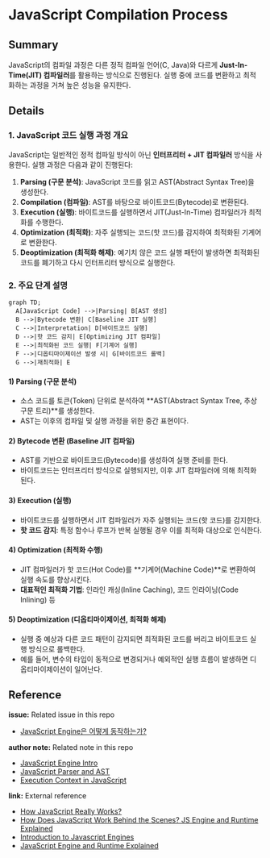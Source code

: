 # JavaScript Compilation Process

## Summary
JavaScript의 컴파일 과정은 다른 정적 컴파일 언어(C, Java)와 다르게 **Just-In-Time(JIT) 컴파일러**를 활용하는 방식으로 진행된다. 실행 중에 코드를 변환하고 최적화하는 과정을 거쳐 높은 성능을 유지한다.

## Details

### 1. JavaScript 코드 실행 과정 개요
JavaScript는 일반적인 정적 컴파일 방식이 아닌 **인터프리터 + JIT 컴파일러** 방식을 사용한다. 실행 과정은 다음과 같이 진행된다:
1. **Parsing (구문 분석)**: JavaScript 코드를 읽고 AST(Abstract Syntax Tree)을 생성한다.
2. **Compilation (컴파일)**: AST를 바탕으로 바이트코드(Bytecode)로 변환된다.
3. **Execution (실행)**: 바이트코드를 실행하면서 JIT(Just-In-Time) 컴파일러가 최적화를 수행한다.
4. **Optimization (최적화)**: 자주 실행되는 코드(핫 코드)를 감지하여 최적화된 기계어로 변환한다.
5. **Deoptimization (최적화 해제)**: 예기치 않은 코드 실행 패턴이 발생하면 최적화된 코드를 폐기하고 다시 인터프리터 방식으로 실행한다.

### 2. 주요 단계 설명

```mermaid
graph TD;
  A[JavaScript Code] -->|Parsing| B[AST 생성]
  B -->|Bytecode 변환| C[Baseline JIT 실행]
  C -->|Interpretation| D[바이트코드 실행]
  D -->|핫 코드 감지| E[Optimizing JIT 컴파일]
  E -->|최적화된 코드 실행| F[기계어 실행]
  F -->|디옵티마이제이션 발생 시| G[바이트코드 롤백]
  G -->|재최적화| E
```

#### **1) Parsing (구문 분석)**
- 소스 코드를 토큰(Token) 단위로 분석하여 **AST(Abstract Syntax Tree, 추상 구문 트리)**를 생성한다.
- AST는 이후의 컴파일 및 실행 과정을 위한 중간 표현이다.

#### **2) Bytecode 변환 (Baseline JIT 컴파일)**
- AST를 기반으로 바이트코드(Bytecode)를 생성하여 실행 준비를 한다.
- 바이트코드는 인터프리터 방식으로 실행되지만, 이후 JIT 컴파일러에 의해 최적화된다.

#### **3) Execution (실행)**
- 바이트코드를 실행하면서 JIT 컴파일러가 자주 실행되는 코드(핫 코드)를 감지한다.
- **핫 코드 감지**: 특정 함수나 루프가 반복 실행될 경우 이를 최적화 대상으로 인식한다.

#### **4) Optimization (최적화 수행)**
- JIT 컴파일러가 핫 코드(Hot Code)를 **기계어(Machine Code)**로 변환하여 실행 속도를 향상시킨다.
- **대표적인 최적화 기법**: 인라인 캐싱(Inline Caching), 코드 인라이닝(Code Inlining) 등

#### **5) Deoptimization (디옵티마이제이션, 최적화 해제)**
- 실행 중 예상과 다른 코드 패턴이 감지되면 최적화된 코드를 버리고 바이트코드 실행 방식으로 롤백한다.
- 예를 들어, 변수의 타입이 동적으로 변경되거나 예외적인 실행 흐름이 발생하면 디옵티마이제이션이 일어난다.

## Reference

**issue:** Related issue in this repo
- [JavaScript Engine은 어떻게 동작하는가?](https://github.com/luke0408/TIL/issues/1)

**author note:** Related note in this repo
- [JavaScript Engine Intro](./Introduction_to_JavaScript_Engine.md)
- [JavaScript Parser and AST](./Parser_And_AST.md)
- [Execution Context in JavaScript](./Execution_Context.md)

**link:** External reference
- [How JavaScript Really Works?](https://dev.to/laxminarayana31/how-javascript-really-works-1p6i)
- [How Does JavaScript Work Behind the Scenes? JS Engine and Runtime Explained](https://www.freecodecamp.org/news/how-javascript-works-behind-the-scenes/)
- [Introduction to Javascript Engines](https://www.geeksforgeeks.org/introduction-to-javascript-engines/)
- [JavaScript Engine and Runtime Explained](https://www.freecodecamp.org/news/javascript-engine-and-runtime-explained/)

